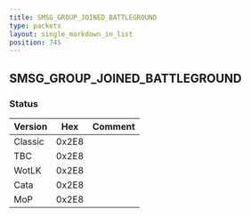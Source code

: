 ```yaml
---
title: SMSG_GROUP_JOINED_BATTLEGROUND
type: packets
layout: single_markdown_in_list
position: 745
---
```


## SMSG_GROUP_JOINED_BATTLEGROUND

### Status

Version    | Hex        | Comment
---------- | ---------- | ---------- 
Classic    | 0x2E8      | 
TBC        | 0x2E8      | 
WotLK      | 0x2E8      | 
Cata       | 0x2E8      | 
MoP        | 0x2E8      | 